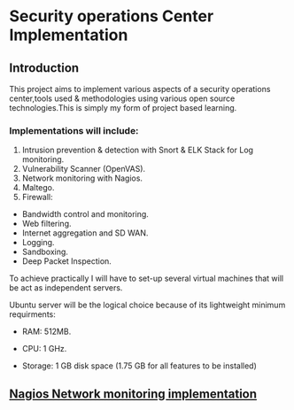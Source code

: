 # Security operations Center Implementation

## Introduction

This project aims to implement various aspects of a security operations center,tools used & methodologies using various open source technologies.This is simply my form of project based learning.

### Implementations will include:

1. Intrusion prevention & detection with Snort & ELK Stack for Log monitoring.
2. Vulnerability Scanner (OpenVAS).
3. Network monitoring with Nagios.
4. Maltego.
5. Firewall:
- Bandwidth control and monitoring.
- Web filtering.
- Internet aggregation and SD WAN.
- Logging.
- Sandboxing.
- Deep Packet Inspection.

To achieve practically I will have to set-up several virtual machines that will be act as independent servers.

Ubuntu server will be the logical choice because of its lightweight minimum requirments:
- RAM: 512MB. 

- CPU: 1 GHz.

- Storage: 1 GB disk space (1.75 GB for all features to be installed)


## [Nagios Network monitoring implementation](https://github.com/Andrews-Projects/Security-Operations-Center/tree/master/Network%20monitoring%20with%20Nagios)
